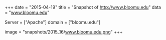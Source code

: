 
+++
date = "2015-04-19"
title = "Snapshot of http://www.bloomu.edu"
data = "www.bloomu.edu"

Server = ["Apache"]
domain = ["bloomu.edu"]

  image = "snapshots/2015_16/www.bloomu.edu.png"
+++
#

